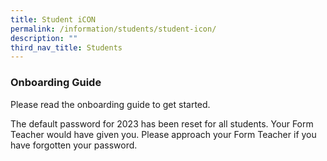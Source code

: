 ```yaml
---
title: Student iCON
permalink: /information/students/student-icon/
description: ""
third_nav_title: Students
---
```

### Onboarding Guide

Please read the onboarding guide to get started. 

The default password for 2023 has been reset for all students. Your Form Teacher would have given you. Please approach your Form Teacher if you have forgotten your password. 